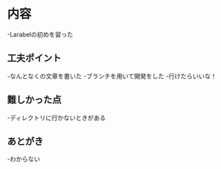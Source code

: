 <!-- readme.md -->

# 内容
-Larabelの初めを習った
## 工夫ポイント
-なんとなくの文章を書いた
-ブランチを用いて開発をした
-行けたらいいな！
## 難しかった点
-ディレクトリに行かないときがある
## あとがき
-わからない